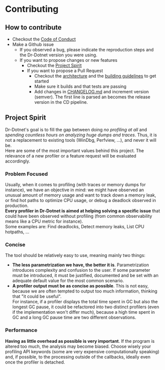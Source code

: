 # Contributing

## How to contribute

- Checkout the [Code of Conduct](CODE_OF_CONDUCT.md)
- Make a Github issue
  - If you observed a bug, please indicate the reproduction steps and the Dr-Dotnet version you were using.
  - If you want to propose changes or new features
    - Checkout the [Project Spirit](##project-spirit)
    - If you want to propose a Pull Request
      - Checkout the [architecture](ARCHITECTURE.md) and the [building guidelines](BUILDING.md) to get started
      - Make sure it builds and that tests are passing
      - Add changes in [CHANGELOG.md](CHANGELOG.md) and increment version (semver). The first line is parsed an becomes the release version in the CD pipeline.

## Project Spirit

Dr-Dotnet's goal is to fill the gap between doing *no profiling at all* and *spending countless hours on analyzing huge dumps and traces*. Thus, it is not a replacement to existing tools (WinDbg, Perfview, ...), and never it will be.     
Here are some of the most important values behind this project. The relevance of a new profiler or a feature request will be evaluated accordingly.

### Problem Focused

Usually, when it comes to profiling (with traces or memory dumps for instance), we have an objective in mind: we might have observed an unusual amount of memory usage and want to track down a memory leak, or find hot paths to optimize CPU usage, or debug a deadlock observed in production.   
**Every profiler in Dr-Dotnet is aimed at helping solving a specific issue** that could have been observed without profiling (from common observability means like a CPU metric for instance).    
Some examples are: Find deadlocks, Detect memory leaks, List CPU hotpaths, ...

### Concise

The tool should be relatively easy to use, meaning mainly two things:
- **The less parametrization we have, the better it is**. Parametrization introduces complexity and confusion to the user. If some parameter must be introduced, it must be justified, documented and be set with an adequate default value for the most common scenario.
- **A profiler output must be as concise as possible**. This is not easy, because we are often tempted to output too much information, thinking that "it could be useful".    
For instance, if a profiler displays the total time spent in GC but also the longest GC pause, it could be refactored into two distinct profilers (even if the implementation won't differ much), because a high time spent in GC and a long GC pause time are two different observations.

### Performance

**Having as little overhead as possible is very important**. If the program is altered too much, the analysis may become biased. Choose wisely your profiling API keywords (some are very expensive computationally speaking) and, if possible, to the processing outside of the callbacks, ideally even once the profiler is detached.
